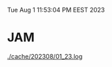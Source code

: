 Tue Aug  1 11:53:04 PM EEST 2023
# JAM
<a href='./cache/202308/01_23.log'>./cache/202308/01_23.log</a>
